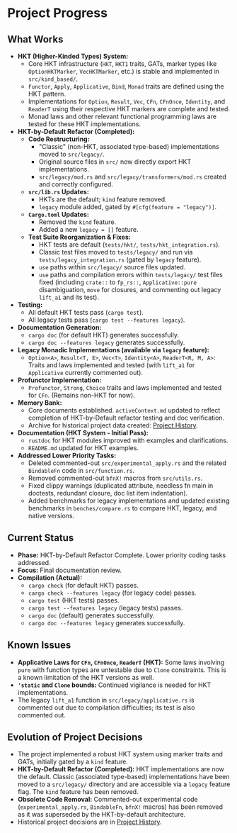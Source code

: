 # Project Progress

## What Works
- **HKT (Higher-Kinded Types) System:**
    - Core HKT infrastructure (`HKT`, `HKT1` traits, GATs, marker types like `OptionHKTMarker`, `VecHKTMarker`, etc.) is stable and implemented in `src/kind_based/`.
    - `Functor`, `Apply`, `Applicative`, `Bind`, `Monad` traits are defined using the HKT pattern.
    - Implementations for `Option`, `Result`, `Vec`, `CFn`, `CFnOnce`, `Identity`, and `ReaderT` using their respective HKT markers are complete and tested.
    - Monad laws and other relevant functional programming laws are tested for these HKT implementations.
- **HKT-by-Default Refactor (Completed):**
    - **Code Restructuring:**
        - "Classic" (non-HKT, associated type-based) implementations moved to `src/legacy/`.
        - Original source files in `src/` now directly export HKT implementations.
        - `src/legacy/mod.rs` and `src/legacy/transformers/mod.rs` created and correctly configured.
    - **`src/lib.rs` Updates:**
        - HKTs are the default; `kind` feature removed.
        - `legacy` module added, gated by `#[cfg(feature = "legacy")]`.
    - **`Cargo.toml` Updates:**
        - Removed the `kind` feature.
        - Added a new `legacy = []` feature.
    - **Test Suite Reorganization & Fixes:**
        - HKT tests are default (`tests/hkt/`, `tests/hkt_integration.rs`).
        - Classic test files moved to `tests/legacy/` and run via `tests/legacy_integration.rs` (gated by `legacy` feature).
        - `use` paths within `src/legacy/` source files updated.
        - `use` paths and compilation errors within `tests/legacy/` test files fixed (including `crate::` to `fp_rs::`, `Applicative::pure` disambiguation, `move` for closures, and commenting out legacy `lift_a1` and its test).
- **Testing:**
    - All default HKT tests pass (`cargo test`).
    - All legacy tests pass (`cargo test --features legacy`).
- **Documentation Generation:**
    - `cargo doc` (for default HKT) generates successfully.
    - `cargo doc --features legacy` generates successfully.
- **Legacy Monadic Implementations (available via `legacy` feature):**
    - `Option<A>`, `Result<T, E>`, `Vec<T>`, `Identity<A>`, `ReaderT<R, M, A>`: Traits and laws implemented and tested (with `lift_a1` for `Applicative` currently commented out).
- **Profunctor Implementation:**
    - `Profunctor`, `Strong`, `Choice` traits and laws implemented and tested for `CFn`. (Remains non-HKT for now).
- **Memory Bank:**
    - Core documents established. `activeContext.md` updated to reflect completion of HKT-by-Default refactor testing and doc verification.
    - Archive for historical project data created: [Project History](./archive/project_history_pre_aug_2025.md).
- **Documentation (HKT System - Initial Pass):**
    - `rustdoc` for HKT modules improved with examples and clarifications.
    - `README.md` updated for HKT examples.
- **Addressed Lower Priority Tasks:**
    - Deleted commented-out `src/experimental_apply.rs` and the related `BindableFn` code in `src/function.rs`.
    - Removed commented-out `bfnX!` macros from `src/utils.rs`.
    - Fixed clippy warnings (duplicated attribute, needless fn main in doctests, redundant closure, doc list item indentation).
    - Added benchmarks for legacy implementations and updated existing benchmarks in `benches/compare.rs` to compare HKT, legacy, and native versions.

## Current Status
- **Phase:** HKT-by-Default Refactor Complete. Lower priority coding tasks addressed.
- **Focus:** Final documentation review.
- **Compilation (Actual):**
    - `cargo check` (for default HKT) passes.
    - `cargo check --features legacy` (for legacy code) passes.
    - `cargo test` (HKT tests) passes.
    - `cargo test --features legacy` (legacy tests) passes.
    - `cargo doc` (default) generates successfully.
    - `cargo doc --features legacy` generates successfully.

## Known Issues
- **Applicative Laws for `CFn`, `CFnOnce`, `ReaderT` (HKT):** Some laws involving `pure` with function types are untestable due to `Clone` constraints. This is a known limitation of the HKT versions as well.
- **`'static` and `Clone` bounds:** Continued vigilance is needed for HKT implementations.
- The legacy `lift_a1` function in `src/legacy/applicative.rs` is commented out due to compilation difficulties; its test is also commented out.

## Evolution of Project Decisions
- The project implemented a robust HKT system using marker traits and GATs, initially gated by a `kind` feature.
- **HKT-by-Default Refactor (Completed):** HKT implementations are now the default. Classic (associated type-based) implementations have been moved to a `src/legacy/` directory and are accessible via a `legacy` feature flag. The `kind` feature has been removed.
- **Obsolete Code Removal:** Commented-out experimental code (`experimental_apply.rs`, `BindableFn`, `bfnX!` macros) has been removed as it was superseded by the HKT-by-default architecture.
- Historical project decisions are in [Project History](./archive/project_history_pre_aug_2025.md).
